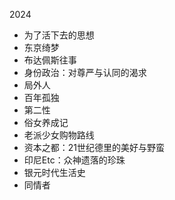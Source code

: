 2024

- 为了活下去的思想
- 东京绮梦
- 布达佩斯往事
- 身份政治：对尊严与认同的渴求
- 局外人
- 百年孤独
- 第二性
- 俗女养成记
- 老派少女购物路线
- 资本之都：21世纪德里的美好与野蛮
- 印尼Etc：众神遗落的珍珠
- 银元时代生活史
- 同情者